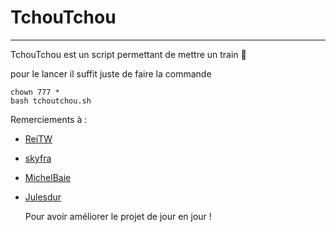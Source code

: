 # TchouTchou
__________________________________________________________________________________________________________________________________________

TchouTchou est un script permettant de mettre un train :train2: 

pour le lancer il suffit juste de faire la commande 

```
chown 777 *
bash tchoutchou.sh
```





Remerciements à : 

- [ReiTW](https://github.com/Rei-Tw)

- [skyfra](https://github.com/skyfra)

- [MichelBaie](https://github.com/MichelBaie)

- [Julesdur](https://github.com/julesdur)

  

  Pour avoir améliorer le projet de jour en jour !

  

  